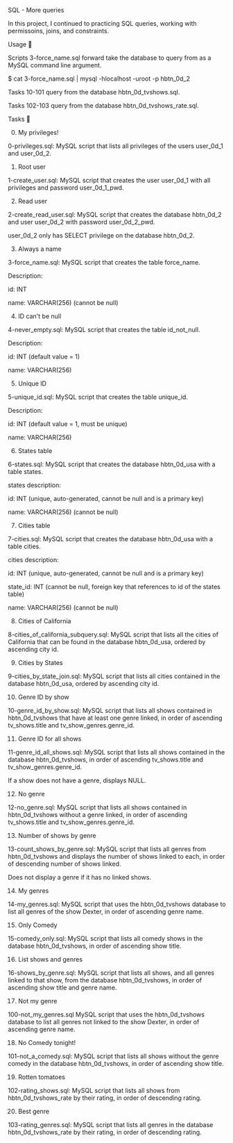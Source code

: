 SQL - More queries

In this project, I continued to practicing SQL queries, working with permissoins, joins, and constraints.



Usage 🐬

Scripts 3-force_name.sql forward take the database to query from as a MySQL command line argument.

$ cat 3-force_name.sql | mysql -hlocalhost -uroot -p hbtn_0d_2

Tasks 10-101 query from the database hbtn_0d_tvshows.sql.

Tasks 102-103 query from the database hbtn_0d_tvshows_rate.sql.

Tasks 📃

0. My privileges!



0-privileges.sql: MySQL script that lists all privileges of the users user_0d_1 and user_0d_2.

1. Root user



1-create_user.sql: MySQL script that creates the user user_0d_1 with all privileges and password user_0d_1_pwd.

2. Read user



2-create_read_user.sql: MySQL script that creates the database hbtn_0d_2 and user user_0d_2 with password user_0d_2_pwd.

user_0d_2 only has SELECT privilege on the database hbtn_0d_2.

3. Always a name



3-force_name.sql: MySQL script that creates the table force_name.

Description:

id: INT

name: VARCHAR(256) (cannot be null)

4. ID can't be null



4-never_empty.sql: MySQL script that creates the table id_not_null.

Description:

id: INT (default value = 1)

name: VARCHAR(256)

5. Unique ID



5-unique_id.sql: MySQL script that creates the table unique_id.

Description:

id: INT (default value = 1, must be unique)

name: VARCHAR(256)

6. States table



6-states.sql: MySQL script that creates the database hbtn_0d_usa with a table states.

states description:

id: INT (unique, auto-generated, cannot be null and is a primary key)

name: VARCHAR(256) (cannot be null)

7. Cities table



7-cities.sql: MySQL script that creates the database hbtn_0d_usa with a table cities.

cities description:

id: INT (unique, auto-generated, cannot be null and is a primary key)

state_id: INT (cannot be null, foreign key that references to id of the states table)

name: VARCHAR(256) (cannot be null)

8. Cities of California



8-cities_of_california_subquery.sql: MySQL script that lists all the cities of California that can be found in the database hbtn_0d_usa, ordered by ascending city id.

9. Cities by States



9-cities_by_state_join.sql: MySQL script that lists all cities contained in the database hbtn_0d_usa, ordered by ascending city id.

10. Genre ID by show



10-genre_id_by_show.sql: MySQL script that lists all shows contained in hbtn_0d_tvshows that have at least one genre linked, in order of ascending tv_shows.title and tv_show_genres.genre_id.

11. Genre ID for all shows



11-genre_id_all_shows.sql: MySQL script that lists all shows contained in the database hbtn_0d_tvshows, in order of ascending tv_shows.title and tv_show_genres.genre_id.

If a show does not have a genre, displays NULL.

12. No genre



12-no_genre.sql: MySQL script that lists all shows contained in hbtn_0d_tvshows without a genre linked, in order of ascending tv_shows.title and tv_show_genres.genre_id.

13. Number of shows by genre



13-count_shows_by_genre.sql: MySQL script that lists all genres from hbtn_0d_tvshows and displays the number of shows linked to each, in order of descending number of shows linked.

Does not display a genre if it has no linked shows.

14. My genres



14-my_genres.sql: MySQL script that uses the hbtn_0d_tvshows database to list all genres of the show Dexter, in order of ascending genre name.

15. Only Comedy



15-comedy_only.sql: MySQL script that lists all comedy shows in the database hbtn_0d_tvshows, in order of ascending show title.

16. List shows and genres



16-shows_by_genre.sql: MySQL script that lists all shows, and all genres linked to that show, from the database hbtn_0d_tvshows, in order of ascending show title and genre name.

17. Not my genre



100-not_my_genres.sql MySQL script that uses the hbtn_0d_tvshows database to list all genres not linked to the show Dexter, in order of ascending genre name.

18. No Comedy tonight!



101-not_a_comedy.sql: MySQL script that lists all shows without the genre comedy in the database hbtn_0d_tvshows, in order of ascending show title.

19. Rotten tomatoes



102-rating_shows.sql: MySQL script that lists all shows from hbtn_0d_tvshows_rate by their rating, in order of descending rating.

20. Best genre



103-rating_genres.sql: MySQL script that lists all genres in the database hbtn_0d_tvshows_rate by their rating, in order of descending rating.
